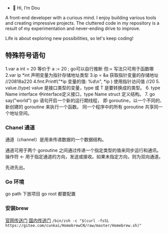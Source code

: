 - 👋 Hi, I’m Dou

A front-end developer with a curious mind. 
I enjoy building various tools and creating impressive projects. 
The cluttered code in my repository is a result of my experimentation and never-ending drive to improve. 

Life is about exploring new possibilities, so let's keep coding!


## 特殊符号语句

1.var a int = 20 等价于 a := 20 ; go可以自行推断 但:= 写法只可用于函数哪
2.var ip *int 声明变量为指针存储地址类型
3.ip = &a 获取指针变量的存储地址 //20818a220
4.fmt.Printf("*ip 变量的值: %d\n", *ip ) 使用指针访问值 //20
5.  value.(type) value 是接口类型的变量，type 或 T 是要转换成的类型。
6.  type Name interface 中interface定义接口，type Name struct 定义结构。
7. go say("world")  go 语句开启一个新的运行期线程， 即 goroutine，以一个不同的、新创建的 goroutine 来执行一个函数。 同一个程序中的所有 goroutine 共享同一个地址空间。

### Chanel 通道

通道（channel）是用来传递数据的一个数据结构。

通道可用于两个 goroutine 之间通过传递一个指定类型的值来同步运行和通讯。操作符 <- 用于指定通道的方向，发送或接收。如果未指定方向，则为双向通道。

先进先出。
### Go 环境
go path 下放项目
go root 都要配置
### 安装brew
[官网传送门](https://brew.sh/index_zh-cn)
[国内传送门](https://gitee.com/cunkai/HomebrewCN)
`/bin/zsh -c "$(curl -fsSL https://gitee.com/cunkai/HomebrewCN/raw/master/Homebrew.sh)"`
